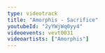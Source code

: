 ```yaml
---
type: videotrack
title: "Amorphis - Sacrifice"
youtubeId: "2yYWjWq0yy4"
videoevents: vevt0031
videoartists: ["Amorphis"]
---
```

